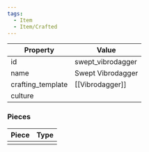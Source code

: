 ```yaml
---
tags:
  - Item
  - Item/Crafted
---
```


| Property          | Value             |
| ----------------- | ----------------- |
| id                | swept_vibrodagger |
| name              | Swept Vibrodagger |
| crafting_template | [[Vibrodagger]]   |
| culture           |                   |

### Pieces
| Piece | Type |
| ----- | ---- |
|       |      |



